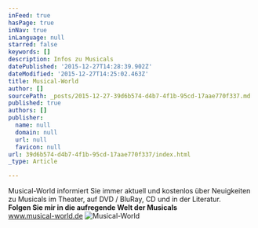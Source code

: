 ```yaml
---
inFeed: true
hasPage: true
inNav: true
inLanguage: null
starred: false
keywords: []
description: Infos zu Musicals
datePublished: '2015-12-27T14:28:39.902Z'
dateModified: '2015-12-27T14:25:02.463Z'
title: Musical-World
author: []
sourcePath: _posts/2015-12-27-39d6b574-d4b7-4f1b-95cd-17aae770f337.md
published: true
authors: []
publisher:
  name: null
  domain: null
  url: null
  favicon: null
url: 39d6b574-d4b7-4f1b-95cd-17aae770f337/index.html
_type: Article

---
```

Musical-World informiert Sie immer aktuell und kostenlos über Neuigkeiten zu Musicals im Theater, auf DVD / BluRay, CD und in der Literatur.  
**Folgen Sie mir in die aufregende Welt der Musicals**  
www.musical-world.de
![Musical-World](https://s3-us-west-2.amazonaws.com/the-grid-img/p/367f7248b3d5a78655e6b6885be3851a4c0aa574.jpg)